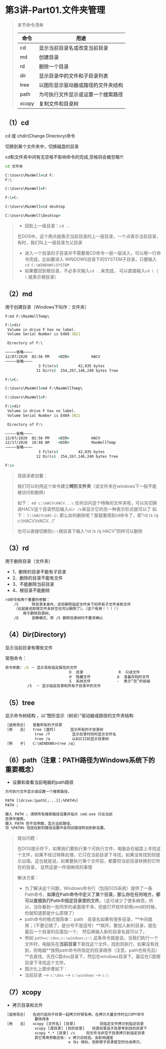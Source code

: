 # 第3讲-Part01.文件夹管理



> 本节命令清单  
>
> 
>
> | 命令  | 用途                               |
> | ----- | ---------------------------------- |
> | cd    | 显示当前目录名或改变当前目录       |
> | md    | 创建目录                           |
> | rd    | 删除一个目录                       |
> | dir   | 显示目录中的文件和子目录列表       |
> | tree  | 以图形显示驱动器或路径的文件夹结构 |
> | path  | 为可执行文件显示或设置一个搜索路径 |
> | xcopy | 复制文件和目录树                   |



## （1）cd 
cd 或 chdir(Change Directory)命令

切换到某个文件夹中，切换磁盘的目录

cd和文件夹中间有无空格不影响命令的完成,空格将会被忽略!!!

```bat
cd 文件夹 
```



```bat
C:\Users\MaxWell>cd F:
F:\

C:\Users\MaxWell>F:

F:\>C:

C:\Users\MaxWell>cd desktop

C:\Users\MaxWell\Desktop>
```



> - 回到上一级目录：`cd ..`
>
> 在DOS中，这个两点就表示当前目录的上一层目录，一个点表示当前目录，有时，我们叫上一级目录为父目录
>
> - 进入一个目录的子目录并不需要用CD命令一层一层进入，可以用一行命令完成，比如要进入 WINDOWS目录下的SYSTEM子目录，只要输入`cd C:\WINDOWS\SYSTEM`
> - 如果要回到根目录，不必多次输入`cd ..`来完成， 可以直接输入`cd \`（  `\`   就表示根目录）





## （2）md
用于创建目录（Windows下叫作：文件夹）

`F:md F:\MaxWellTemp\`

```bat
F:\>dir
 Volume in drive F has no label.
 Volume Serial Number is E489-3B21

 Directory of F:\

—————省略————
12/07/2020  02:56 PM    <DIR>          HACV
—————省略————
               3 File(s)         42,035 bytes
              11 Dir(s)  254,267,146,240 bytes free

F:\>C:

C:\Users\MaxWell>md F:\MaxWellTemp\

C:\Users\MaxWell>F:

F:\>dir
 Volume in drive F has no label.
 Volume Serial Number is E489-3B21

 Directory of F:\

—————省略————
12/07/2020  02:56 PM    <DIR>          HACV
12/17/2020  10:48 AM    <DIR>          MaxWellTemp
—————省略————
               3 File(s)         42,035 bytes
              12 Dir(s)  254,267,146,240 bytes free

F:\>
```



> 高级读者加餐：
>
> 我们可以利用这个命令建立**畸形文件夹**（该文件夹在windows下一般不能被访问和删除）
>
> 如下：
> `md c:\HACV\HACV...\`
> 任何访问这个特殊的文件夹呢，可以先切换进HACV这个目录然后输入`dir /x`来显示它的另一种表示形式就可以了
> 如下：
> `C:\HACV\HAC~1\`
> 那么如何删除呢？那就要用到rd命令了，即“rd /s /q c:\HACV\HACV...\”
>
> 也可以直接切换到`c:\`根目录下输入“rd /s /q HACV”同样可以删除







## （3）rd

用于删除目录（文件夹）

- 1、删除的目录不能有子目录
- 2、删除的目录不能有文件
- 3、不能删除当前目录
- 4、根目录不能删除

```txt
rd命令有两个重要的参数：
    /S      除目录本身外，还将删除指定文件夹下的所有子文件夹和文件
	（也就是说即使文件夹非空也可以删除了）。（这个有用！！！！）
	    用于删除目录树。
    /Q      安静模式，带 /S 删除目录树时不要求确认
```





## （4）Dir(Directory)

显示当前目录有哪些文件

常用命令：

```bat
命令参数: /A － 显示具有指定属性的文件
                             D  目录                R  只读文件
                             H  隐藏文件            A  准备存档的文件
                             S  系统文件            -  表示“否”的前缀
          /S  － 显示指定目录和所有子目录中的文件
```





## （5）tree

显示命令树结构 ，以“图形显示（树状）”驱动器或路径的文件夹结构

```txt
［适用场合］　　查看所有的子目录 
［用　　法］　　tree [盘符]　　　　显示所有的子目录树 
　　　　　　　　tree /f　　　　　　显示目录时同时显示文件名 
　　　　　　　　tree /a　　　　　　以ASCII码显示目录树 
［例　　子］　　C:\WINDOWS>tree /a 
```







## （6）path（注意：PATH路径为Windows系统下的重要概念）

- 设置和查看当前电脑的path路径

```txt
为可执行文件显示或设置一个搜索路径。

PATH [[drive:]path[;...][;%PATH%]
PATH ;

键入 PATH ; 清除所有搜索路径设置并指示 cmd.exe 只在当前
目录中搜索。
键入 PATH 但不加参数，显示当前路径。
将 %PATH% 包括在新的路径设置中会将旧路径附加到新设置。
```



> 提出问题：
>
> 在DOS提示符下，如果我们要执行某个可执行文件，电脑会在磁盘上寻找这个文件，如果不经过特殊处理，它只在当前目录下寻找，如果没有找到则提示出错。这也就是说，如果要执行某个文件前，都要将当前目录转换到它所在的目录，
> 显然这是一件很麻烦的事情
>
> 解决方案：
>- 为了解决这个问题，Windows命令行（包括DOS系统）提供了一条Path命令，**如果在Path命令中定义了某个目录，那么你在任何地方，都可以直接执行Path中指定目录里的文件**。（这可减少了很多麻烦，所以，当你看到一些同学的桌面很干净，但是打开软件却用cmd的时候，你就知道那是什么原理了）
>- path命令的格式很简单： path　目录名如果有很多目录，**中间就用；（不要记错了，是分号不是逗号）**隔开。要加入新的目录，就在最后一个目录的后面加一个;　然后再输入新的目录名就可以了。 
>- 例如      `path=c:\dos;c:\windows;c:\`     这条命令就是说，当我们执行一个文件时，电脑先在**当前目录**下查找这个文件，找到则执行，如果没有找到，则电脑**按照path命令所指定的目录顺序（注意，path也有先后）**去查找，先在C盘dos目录下，然后在windows目录下，最后在C盘根目录下寻找这个文件。 
>- 图示化上图步骤如下：
>- 当前目录 ——>  `c:\dos`    ——>   `c:\windows`    ——>   `c:\`









## （7）xcopy

- 拷贝目录和文件 

```txt
［适用场合］　　在进行连同子目录一起拷贝时很有用，在拷贝大量文件时比COPY命令
　　　　　　　　要快得多 
［用　　法］　　xcopy [文件名] [目录] 　　　　　　将指定文件拷贝到指定目录 
　　　　　　　　xcopy [源目录] [目的目录]　　将源目录连子目录考到目的目录下 
　　　　　　　　xcopy *.* [目录] /s　　　将文件与非空子目录拷贝到指定目录 
　　　　　　　　其它常用参数还有: v 拷贝后校验，会影响速度
　　　　　　　 　　　　　　　　 　e 与s 相似，但即使子目录是空的也会拷贝。
```



